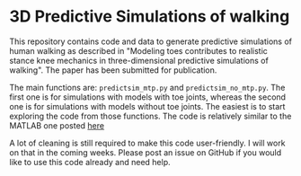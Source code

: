 # 3D Predictive Simulations of walking

This repository contains code and data to generate predictive simulations of human walking as described in "Modeling toes contributes to realistic stance knee mechanics in three-dimensional predictive simulations of walking". The paper has been submitted for publication.

The main functions are: `predictsim_mtp.py` and `predictsim_no_mtp.py`. The first one is for simulations with models with toe joints, whereas the second one is for simulations with models without toe joints. The easiest is to start exploring the code from those functions. The code is relatively similar to the MATLAB one posted [here](https://github.com/antoinefalisse/3dpredictsim)

A lot of cleaning is still required to make this code user-friendly. I will work on that in the coming weeks. Please post an issue on GitHub if you would like to use this code already and need help.
